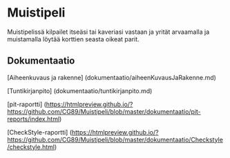 # Muistipeli

Muistipelissä kilpailet itseäsi tai kaveriasi vastaan ja yrität arvaamalla ja muistamalla löytää korttien seasta oikeat parit. 

## Dokumentaatio

[Aiheenkuvaus ja rakenne] (dokumentaatio/aiheenKuvausJaRakenne.md)

[Tuntikirjanpito] (dokumentaatio/tuntikirjanpito.md)

[pit-raportti] (https://htmlpreview.github.io/?https://github.com/CG89/Muistipeli/blob/master/dokumentaatio/pit-reports/index.html)

[CheckStyle-raportti] (https://htmlpreview.github.io/?https://github.com/CG89/Muistipeli/blob/master/dokumentaatio/Checkstyle/checkstyle.html)

